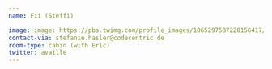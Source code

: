 ```yaml
---
name: Fii (Steffi)

image: image: https://pbs.twimg.com/profile_images/1065297587220156417/IFKGZ3Pu_400x400.jpg
contact-via: stefanie.hasler@codecentric.de
room-type: cabin (with Eric)
twitter: availle
---
```

